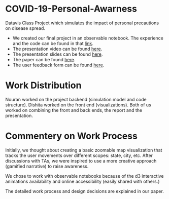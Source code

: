 # COVID-19-Personal-Awarness
Datavis Class Project which simulates the impact of personal precautions on disease spread.


* We created our final project in an observable notebook. The experience and the code can be found in that [link](https://observablehq.com/@nouran-soliman/covid-19-personal-awareness-datavis-game/5).
* The presentation video can be found [here](https://www.dropbox.com/s/vudc23l4v1dvixc/COVID-19%20Personal%20Awareness-Final%20Presentation%20Video.mp4?dl=0).
* The presentation slides can be found [here](https://www.dropbox.com/s/b7cb0br4bft71re/COVID-19%20Personal%20Awareness-Final%20Presentation.pdf?dl=0).
* The paper can be found [here](https://www.dropbox.com/s/5bpy8ebn2t1glqx/6_894_DataVis_Project___COVID_19_Personal_Awareness_Game.pdf?dl=0).
* The user feedback form can be found [here](https://docs.google.com/forms/d/e/1FAIpQLSdzRDp4JskmisixZQzKb8lnPEQoWCpVINcEZEGzkYq-E8F8AQ/viewform).

# Work Distribution
Nouran worked on the project backend (simulation model and code structure). Dishita worked on the front end (visualizations). Both of us worked on combining the front and back ends, the report and the presentation. 

# Commentery on Work Process
Initially, we thought about creating a basic zoomable map visualization that tracks the user movements over different scopes: state, city, etc. After discussions with TAs, we were inspired to use a more creative approach (gamified narrative) to raise awareness.

We chose to work with observable notebooks because of the d3 interactive animations availability and online accessibility (easily shared with others.) 

The detailed work process and design decisions are explained in our paper.
